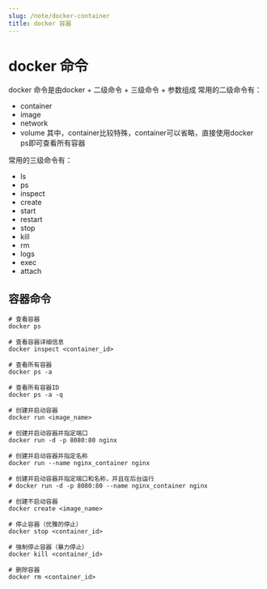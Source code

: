 ```yaml
---
slug: /note/docker-container
title: docker 容器
---
```

# docker 命令
docker 命令是由docker + 二级命令 + 三级命令 + 参数组成
常用的二级命令有：
- container
- image
- network
- volume
其中，container比较特殊，container可以省略，直接使用docker ps即可查看所有容器

常用的三级命令有：
- ls
- ps
- inspect
- create
- start
- restart
- stop
- kill
- rm
- logs
- exec
- attach

## 容器命令
```
# 查看容器
docker ps

# 查看容器详细信息
docker inspect <container_id>

# 查看所有容器
docker ps -a

# 查看所有容器ID
docker ps -a -q

# 创建并启动容器
docker run <image_name>

# 创建并启动容器并指定端口
docker run -d -p 8080:80 nginx

# 创建并启动容器并指定名称
docker run --name nginx_container nginx

# 创建并启动容器并指定端口和名称，并且在后台运行
# docker run -d -p 8080:80 --name nginx_container nginx

# 创建不启动容器
docker create <image_name>

# 停止容器（优雅的停止）
docker stop <container_id>

# 强制停止容器（暴力停止）
docker kill <container_id>

# 删除容器
docker rm <container_id>
```
